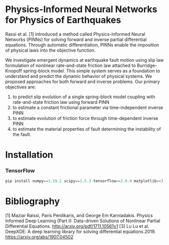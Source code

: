 # Physics-Informed Neural Networks for Physics of Earthquakes
Rassi et al. [1] introduced a method called Physics-informed Neural Networks (PINNs) for solving forward and inverse partial differential equations. Through automatic differentiation, PINNs enable the imposition of physical laws into the objective function.

We investigate emergent dynamics at earthquake fault motion using slip law formulation of nonlinear rate-and-state friction law attached to Burridge-Knopoff spring-block model. This simple system serves as a foundation to understand and predict the dynamic behavior of physical systems. We proposed approaches for both forward and inverse problems. Our primary objectives are:

1. to predict slip evolution of a single spring-block model coupling with rate-and-state friction law using forward PINN 
2. to estimate a constant frictional parameter via time-independent inverse PINN 
3. to estimate evolution of friction force through time-dependent inverse PINN 
4. to estimate the material properties of fault determining the instability of the fault.
# Installation
### TensorFlow 

```javascript
pip install numpy==1.19.2 scipy==1.5.3 tensorflow==2.0.0 matplotlib==3.3.2 pydoe==0.3.8 seaborn==0.9.0
```
# Bibliography
[1] Maziar Raissi, Paris Perdikaris, and George Em Karniadakis. Physics Informed Deep Learning (Part I): Data-driven Solutions of Nonlinear Partial Differential Equations. http://arxiv.org/pdf/1711.10561v1
[3] Lu Lu et al. DeepXDE: A deep learning library for solving differential equations.2019. https://arxiv.org/abs/1907.04502

